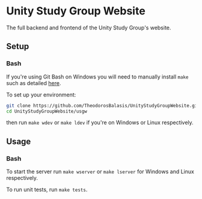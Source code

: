 # Unity Study Group Website

The full backend and frontend of the Unity Study Group's website.

## Setup

### Bash

If you're using Git Bash on Windows you will need to manually install `make` such as detailed [here](https://gist.github.com/evanwill/0207876c3243bbb6863e65ec5dc3f058).

To set up your environment:

```bash
git clone https://github.com/TheodorosBalasis/UnityStudyGroupWebsite.git
cd UnityStudyGroupWebsite/usgw
```

then run `make wdev` or `make ldev` if you're on Windows or Linux respectively.

## Usage

### Bash

To start the server run `make wserver` or `make lserver` for Windows and Linux respectively.

To run unit tests, run `make tests`.
